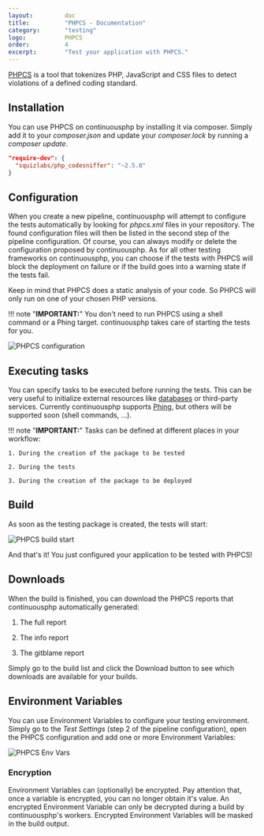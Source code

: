 ```yaml
---
layout:         doc
title:          "PHPCS - Documentation"
category:       "testing"
logo:           PHPCS
order:          4
excerpt:        "Test your application with PHPCS."
---
```


[PHPCS](https://github.com/squizlabs/PHP_CodeSniffer) is a tool that tokenizes PHP, JavaScript and CSS files to detect violations of a defined coding standard.

## Installation
You can use PHPCS on continuousphp by installing it via composer. Simply add it to your *composer.json* and update your *composer.lock* by running a *composer update*.

```json
"require-dev": {
  "squizlabs/php_codesniffer": "~2.5.0"
}
```

## Configuration
When you create a new pipeline, continuousphp will attempt to configure the tests automatically by looking for *phpcs.xml* files in your repository. The found configuration files will then be listed in the second step of the pipeline configuration. Of course, you can always modify or delete the configuration proposed by continuousphp.
As for all other testing frameworks on continuousphp, you can choose if the tests with PHPCS will block the deployment on failure or if the build goes into a warning state if the tests fail.

Keep in mind that PHPCS does a static analysis of your code. So PHPCS will only run on one of your chosen PHP versions.

!!! note "**IMPORTANT:**" 
    You don't need to run PHPCS using a shell command or a Phing target. continuousphp takes care of starting the tests for you.

![PHPCS configuration](/assets/doc/testing/phpcs/configuration.png)

## Executing tasks

You can specify tasks to be executed before running the tests. This can be very useful to initialize external resources like [databases](/documentation/databases) or third-party services. Currently continuousphp supports [Phing](https://www.phing.info/), but others will be supported soon (shell commands, ...).

!!! note "**IMPORTANT:**" 
    Tasks can be defined at different places in your workflow:

    1. During the creation of the package to be tested

    2. During the tests

    3. During the creation of the package to be deployed

## Build

As soon as the testing package is created, the tests will start:

![PHPCS build start](/assets/doc/testing/phpcs/build.png)

And that's it! You just configured your application to be tested with PHPCS!

## Downloads

When the build is finished, you can download the PHPCS reports that continuousphp automatically generated:

1. The full report

2. The info report

3. The gitblame report

Simply go to the build list and click the Download button to see which downloads are available for your builds.

## Environment Variables

You can use Environment Variables to configure your testing environment. Simply go to the *Test Settings* (step 2
of the pipeline configuration), open the PHPCS configuration and add one or more Environment Variables:

![PHPCS Env Vars](/assets/doc/testing/phpcs/env-vars.png)

### Encryption

Environment Variables can (optionally) be encrypted. Pay attention that, once a variable is encrypted, you can no longer obtain
it's value. An encrypted Environment Variable can only be decrypted during a build by continuousphp's workers. Encrypted
Environment Variables will be masked in the build output.